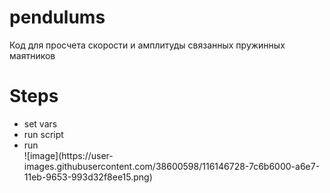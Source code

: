# pendulums
Код для просчета скорости и амплитуды связанных пружинных маятников


<h1>Steps</h1>
<ul>
  <li>
    set vars
  </li>
  <li>
    run script
  </li>
  <li>
    run 
  </li>
  ![image](https://user-images.githubusercontent.com/38600598/116146728-7c6b6000-a6e7-11eb-9653-993d32f8ee15.png)

